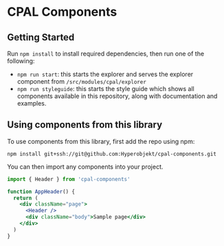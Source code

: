 # CPAL Components

## Getting Started

Run `npm install` to install required dependencies, then run
one of the following:

- `npm run start`: this starts the explorer and serves the
  explorer component from `/src/modules/cpal/explorer`
- `npm run styleguide`: this starts the style guide which
  shows all components available in this repository, along
  with documentation and examples.

## Using components from this library

To use components from this library, first add the repo
using npm:

```
npm install git+ssh://git@github.com:Hyperobjekt/cpal-components.git
```

You can then import any components into your project.

```jsx
import { Header } from 'cpal-components'

function AppHeader() {
  return (
    <div className="page">
      <Header />
      <div className="body">Sample page</div>
    </div>
  )
}
```
